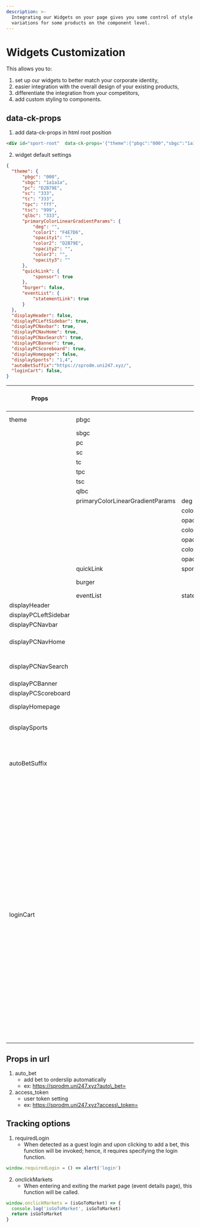 ```yaml
---
description: >-
  Integrating our Widgets on your page gives you some control of style
  variations for some products on the component level.
---
```


# Widgets Customization

This allows you to:

1. set up our widgets to better match your corporate identity,
2. easier integration with the overall design of your existing products,
3. differentiate the integration from your competitors,
4. add custom styling to components.

## data-ck-props

1. add data-ck-props in html root position

```html
<div id="sport-root"  data-ck-props='{"theme":{"pbgc":"000","sbgc":"1a1a1a","pc":"D2B79E","sc":"333","tc":"333","tpc":"fff","tsc":"999","qlbc":"333","primaryColorLinearGradientParams":{"deg":"","color1":"F4E7D6","opacity1":"","color2":"D2B79E","opacity2":"","color3":"","opacity3":""},"quickLink":{"sponsor":true},"burger":false,"eventList":{"statementLink":true}},"displayHeader":false,"displayPCLeftSidebar":true,"displayPCNavbar":true,"displayPCNavHome":true,"displayPCNavSearch":true,"loginCart":false,"displaySports": "1,4"}'>
```

2. widget default settings

```json
{
  "theme": {
      "pbgc": "000",
      "sbgc": "1a1a1a",
      "pc": "D2B79E",
      "sc": "333",
      "tc": "333",
      "tpc": "fff",
      "tsc": "999",
      "qlbc": "333",
      "primaryColorLinearGradientParams": {
          "deg": "",
          "color1": "F4E7D6",
          "opacity1": "",
          "color2": "D2B79E",
          "opacity2": "",
          "color3": "",
          "opacity3": ""
      },
      "quickLink": {
          "sponsor": true
      },
      "burger": false,
      "eventList": {
          "statementLink": true
      }
  },
  "displayHeader": false,
  "displayPCLeftSidebar": true,
  "displayPCNavbar": true,
  "displayPCNavHome": true,
  "displayPCNavSearch": true,
  "displayPCBanner": true,
  "displayPCScoreboard": true,
  "displayHomepage": false,
  "displaySports": "1,4",
  "autoBetSuffix":"https://sprodm.uni247.xyz/",
  "loginCart": false,
}
```

| Props                |                                  |               | Origin                       | Default                    | Default settings in PC | Default settings in MB | Description                                                                                                                                                                                                                                                                                                                                                    |
| -------------------- | -------------------------------- | ------------- | ---------------------------- | -------------------------- | ---------------------- | ---------------------- | -------------------------------------------------------------------------------------------------------------------------------------------------------------------------------------------------------------------------------------------------------------------------------------------------------------------------------------------------------------- |
| theme                | pbgc                             |               | primary\_background\_color   | 'f5f6fa'                   |                        |                        | mainly color settings                                                                                                                                                                                                                                                                                                                                          |
|                      | sbgc                             |               | secondary\_background\_color | 'fff'                      |                        |                        |                                                                                                                                                                                                                                                                                                                                                                |
|                      | pc                               |               | primary\_color               | '6cc1ff'                   |                        |                        |                                                                                                                                                                                                                                                                                                                                                                |
|                      | sc                               |               | secondary\_color             | 'fff'                      |                        |                        |                                                                                                                                                                                                                                                                                                                                                                |
|                      | tc                               |               | third\_color                 | '333'                      |                        |                        |                                                                                                                                                                                                                                                                                                                                                                |
|                      | tpc                              |               | text\_primary\_color         | '333'                      |                        |                        |                                                                                                                                                                                                                                                                                                                                                                |
|                      | tsc                              |               | text\_secondary\_color       | 'c4c4c4'                   |                        |                        |                                                                                                                                                                                                                                                                                                                                                                |
|                      | qlbc                             |               | quick\_link\_border\_color   | 'eaeaea'                   |                        |                        |                                                                                                                                                                                                                                                                                                                                                                |
|                      | primaryColorLinearGradientParams | deg           |                              |                            |                        |                        |                                                                                                                                                                                                                                                                                                                                                                |
|                      |                                  | color1        |                              |                            |                        |                        |                                                                                                                                                                                                                                                                                                                                                                |
|                      |                                  | opacity1      |                              |                            |                        |                        |                                                                                                                                                                                                                                                                                                                                                                |
|                      |                                  | color2        |                              |                            |                        |                        |                                                                                                                                                                                                                                                                                                                                                                |
|                      |                                  | opacity2      |                              |                            |                        |                        |                                                                                                                                                                                                                                                                                                                                                                |
|                      |                                  | color3        |                              |                            |                        |                        |                                                                                                                                                                                                                                                                                                                                                                |
|                      |                                  | opacity3      |                              |                            |                        |                        |                                                                                                                                                                                                                                                                                                                                                                |
|                      | quickLink                        | sponsor       |                              |                            |                        |                        |                                                                                                                                                                                                                                                                                                                                                                |
|                      | burger                           |               |                              |                            |                        |                        | display burger                                                                                                                                                                                                                                                                                                                                                 |
|                      | eventList                        | statementLink |                              |                            |                        |                        |                                                                                                                                                                                                                                                                                                                                                                |
| displayHeader        |                                  |               |                              | true                       | V                      | V                      |                                                                                                                                                                                                                                                                                                                                                                |
| displayPCLeftSidebar |                                  |               |                              | true                       | V                      |                        | LeftSidebar                                                                                                                                                                                                                                                                                                                                                    |
| displayPCNavbar      |                                  |               |                              | true                       | V                      |                        | Navbar                                                                                                                                                                                                                                                                                                                                                         |
| displayPCNavHome     |                                  |               |                              | true                       | V                      |                        | Home button on Navbar                                                                                                                                                                                                                                                                                                                                          |
| displayPCNavSearch   |                                  |               |                              | true                       | V                      |                        | Search button on  Navbar                                                                                                                                                                                                                                                                                                                                       |
| displayPCBanner      |                                  |               |                              | true                       | V                      |                        | Banner                                                                                                                                                                                                                                                                                                                                                         |
| displayPCScoreboard  |                                  |               |                              | true                       | V                      |                        | Scoreboard                                                                                                                                                                                                                                                                                                                                                     |
| displayHomepage      |                                  |               |                              | false                      |                        |                        | only display Homepage                                                                                                                                                                                                                                                                                                                                          |
| displaySports        |                                  |               |                              | "1,4"                      |                        |                        | only display selection Sports                                                                                                                                                                                                                                                                                                                                  |
| autoBetSuffix        |                                  |               |                              | https://sprodm.uni247.xyz/ |                        |                        | after add auto\_bet into orderslip will redirect to setting url                                                                                                                                                                                                                                                                                                |
| loginCart            |                                  |               |                              | false                      |                        |                        | Upon setting the system to require login for placing bets (originally, it allows placing bets and prompts for login after each bet until placing an order requires mandatory login due to the guest mode wallet being 50, and default minimum bet to place an order is 100, accounting for the possibility of a minimum bet of 1 due to currency constraints). |

## Props in url

1. auto\_bet
   * add bet to orderslip automatically
   * ex: https://sprodm.uni247.xyz?auto\_bet=
2. access\_token
   * user token setting
   * ex: https://sprodm.uni247.xyz?access\_token=

## Tracking options

1. requiredLogin
   * When detected as a guest login and upon clicking to add a bet, this function will be invoked; hence, it requires specifying the login function.

```javascript
window.requiredLogin = () => alert('login')
```

2. onclickMarkets
   * When entering and exiting the market page (event details page), this function will be called.

```javascript
window.onclickMarkets = (isGoToMarket) => {
  console.log('isGoToMarket', isGoToMarket)
  return isGoToMarket
}
```
